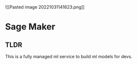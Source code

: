 ![[Pasted image 20221031141623.png]]
# Sage Maker

## TLDR
This is a fully managed ml service to build ml models for devs.
